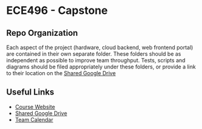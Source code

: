 # ECE496 - Capstone

## Repo Organization
Each aspect of the project (hardware, cloud backend, web frontend portal) are contained in their own separate folder. These folders should be as independent as possible to improve team throughput. Tests, scripts and diagrams should be filed appropriately under these folders, or provide a link to their location on the [Shared Google Drive](https://drive.google.com/drive/folders/0B8dPLKh0gm9VLUIwZkdEZlFNVzA?usp=sharing)

## Useful Links
- [Course Website](https://internal.ece.toronto.edu/ece496.1718/)
- [Shared Google Drive](https://drive.google.com/drive/folders/0B8dPLKh0gm9VLUIwZkdEZlFNVzA?usp=sharing)
- [Team Calendar](https://calendar.google.com/calendar/embed?src=p3060nscodrol36slvrphscs0o%40group.calendar.google.com&ctz=America/Toronto)
